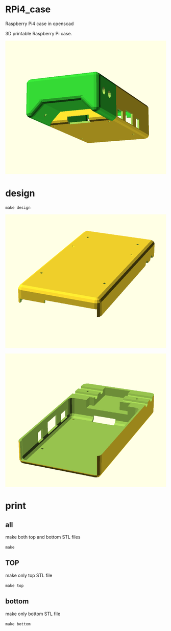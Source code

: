 # RPi4_case

Raspberry Pi4 case in openscad

3D printable Raspberry Pi case.

![3D view](3Dview.png)

# design

`make design`

![TOP](box_TOP.png)

![bottom](box_bottom.png)

# print

## all

make both top and bottom STL files

`make`

## TOP

make only top STL file

`make top`

## bottom

make only bottom STL file

`make bottom`
